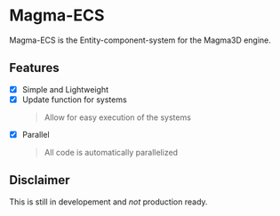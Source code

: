 # Magma-ECS
Magma-ECS is the Entity-component-system for the Magma3D engine.

## Features
- [x] Simple and Lightweight
- [x] Update function for systems
	> Allow for easy execution of the systems
- [x] Parallel
	> All code is automatically parallelized

## Disclaimer

This is still in developement and *not* production ready.
